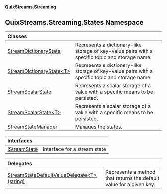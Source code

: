 #### [QuixStreams.Streaming](index.md 'index')

## QuixStreams.Streaming.States Namespace

| Classes | |
| :--- | :--- |
| [StreamDictionaryState](StreamDictionaryState.md 'QuixStreams.Streaming.States.StreamDictionaryState') | Represents a dictionary-like storage of key-value pairs with a specific topic and storage name. |
| [StreamDictionaryState&lt;T&gt;](StreamDictionaryState_T_.md 'QuixStreams.Streaming.States.StreamDictionaryState<T>') | Represents a dictionary-like storage of key-value pairs with a specific topic and storage name. |
| [StreamScalarState](StreamScalarState.md 'QuixStreams.Streaming.States.StreamScalarState') | Represents a scalar storage of a value with a specific means to be persisted. |
| [StreamScalarState&lt;T&gt;](StreamScalarState_T_.md 'QuixStreams.Streaming.States.StreamScalarState<T>') | Represents a scalar storage of a value with a specific means to be persisted. |
| [StreamStateManager](StreamStateManager.md 'QuixStreams.Streaming.States.StreamStateManager') | Manages the states. |

| Interfaces | |
| :--- | :--- |
| [IStreamState](IStreamState.md 'QuixStreams.Streaming.States.IStreamState') | Interface for a stream state |

| Delegates | |
| :--- | :--- |
| [StreamStateDefaultValueDelegate&lt;T&gt;(string)](StreamStateDefaultValueDelegate_T_(string).md 'QuixStreams.Streaming.States.StreamStateDefaultValueDelegate<T>(string)') | Represents a method that returns the default value for a given key. |
